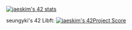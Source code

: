 [![jaeskim's 42 stats](https://badge42.herokuapp.com/api/stats/seungyki?privacyEmail=true)](https://github.com/JaeSeoKim/badge42)

seungyki's 42 Libft: [![jaeskim's 42Project Score](https://badge42.herokuapp.com/api/project/seungyki/Libft)](https://github.com/JaeSeoKim/badge42)
